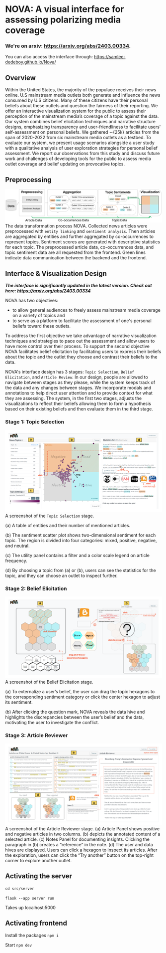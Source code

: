 # NOVA: A visual interface for assessing polarizing media coverage
### We're on arxiv: https://arxiv.org/abs/2403.00334.
You can also access the interface through: https://samlee-dedeboy.github.io/Nova/
## Overview 
Within the United States, the majority of the populace receives their news online. U.S mainstream media outlets both generate and influence the news consumed by U.S citizens. Many of these citizens have their personal beliefs about these outlets and question the fairness of their reporting. We offer an interactive visualization system for the public to assess their perception of the mainstream media’s coverage of a topic against the data. Our system combines belief elicitation techniques and narrative structure designs, emphasizing transparency and user-friendliness to facilitate users' self-assessment on personal beliefs. We gathered $\sim${25k} articles from the span of 2020-2022 from six mainstream media outlets as a testbed. To evaluate our system, we present usage scenarios alongside a user study with a qualitative analysis of user exploration strategies for personal belief assessment. We report our observations from this study and discuss future work and challenges of developing tools for the public to assess media outlet coverage and belief updating on provocative topics.

## Preprocessing 
<img src='./img/transformation.png'></img>
The data transformation process NOVA. 
Collected news articles were preprocessed with `entity linking` and `sentiment analysis`. 
Then articles are aggregated by entities and further aggregated by co-occurrences to represent topics. 
Sentiment scores are generated with descriptive statistics for each topic. 
The preprocessed article data, co-occurrences data, and topic sentiment data are all requested from the frontend. 
Green lines indicate data communication between the backend and the frontend. 

## Interface & Visualization Design
**_The interface is significantly updated in the latest version. Check out here: https://arxiv.org/abs/2403.00334_**

NOVA has two objectives:
- to allow general audiences to freely assess mainstream media coverage on a variety of topics and 
- to serve as a platform to facilitate the assessment of one's personal beliefs toward these outlets.

To address the first objective we take advantage of narrative visualization techniques and strategies to pace out the assessment and allow users to have more control over their process.
To support the second objective NOVA facilitates belief elicitation by facilitating users to express their beliefs about the topic and the outlet they choose and contrast their beliefs to the data.

NOVA's interface design has 3 stages: `Topic Selection`, `Belief Elicitation`, and `Article Review`.
In our design, people are allowed to navigate between stages as they please, while the system keeps track of the data and any changes between stages.
We incorporate modals and annotations to help direct user attention and to provide context for what they are assessing.
The system, in the first two stages, adjusts the visualizations to reflect their beliefs allowing them to form a hypothesis based on their existing beliefs and then evaluate them in the third stage.
### Stage 1: Topic Selection
<img src='./img/Overview-whole-page.png'></img>
A screenshot of the `Topic Selection` stage. 

(a) A table of entities and their number of mentioned articles. 

(b) The sentiment scatter plot shows two-dimensional sentiment for each topic. The region is divided into four categories: mixed, positive, negative, and neutral. 

(c) The utility panel contains a filter and a color scale legend on article frequency.

(d) By choosing a topic from (a) or (b), users can see the statistics
for the topic, and they can choose an outlet to inspect further.

<!-- (a) The topic scatter plot shows two-dimensional sentiment for each topic. 
The region is divided into four categories to separate polarizing (mixed), positive, negative, and neutral topics. 

(b) Topic controllers that provide filter functionality and sliders to adjust outlet fairness. 

(c) Clicking any topic in (a) triggers the visualization of frequently co-occurring topics with the selected topic in (c). 

(d) Policy coverage distribution on the selected topic and co-occurring topic.  -->

### Stage 2: Belief Elicitation
<img src='./img/BeliefView-whole-page.png'></img>
A screenshot of the Belief Elicitation stage. 

(a) To externalize a user’s belief, the user can drag the topic hexagons to the corresponding
sentiment category or click the center hexagon to adjust its sentiment.

(b) After clicking the question mark, NOVA reveals the data hive
and highlights the discrepancies between the user’s belief and the
data, motivating the user to investigate the conflict.
<!-- The Outlet Comparison stage provides an overview visualization of news outlet coverage.  -->

<!-- (a) A grid layout showing the topic co-occurrences hive for each media outlet. The topics all have fixed positions for easy cross-comparison. 

(b) A sidebar with statistical detail of selected co-occurring topics, a legend, and a Note Panel to document any hypothesis or questions user generated from the visualization. 

(c) Sentiment Scatterplot showing the sentiment scores for co-occurring entities of the selected outlet. -->

### Stage 3: Article Reviewer
<img src='./img/InspectionView-whole-page.png'></img>
A screenshot of the Article Reviewer stage. 
(a) Article Panel shows positive and negative articles in two columns. 
(b) depicts the annotated content of a selected article.
(c) Notes Panel for documenting insights. Clicking the paragraph in (b) creates a “reference” in the note. 
(d) The user and data hives are displayed. Users can click a hexagon to inspect its articles. After the exploration, users can click the “Try another” button on the top-right corner to explore another outlet.
<!-- (a) Article Panel showing positive and negative articles on the selected topic in separate columns.  

(b) Article Reviewer Panel showing the headline and summary of the selected article. Users can use the `Fair/Unfair` button to mark the article. 

(c) Note Panel showing the hypothesis documented in the previous stage. Any additional thoughts can be added as well. 

(d) The Outlet Coverage view indicates to users which outlet articles they are inspecting, and provides functionality to switch topics or outlets. 

(e) Marked Articles view records any marked articles users deemed fair or unfair. Clicking on the file icon will prompt the Article Reviewer Panel to show that article for adjustments. -->

<!-- ## Dependencies: -->
<!-- 1. Textblob: 
```
pip install textblob
```
2. Hugging face:
```
pip install transformers
``` -->

<!-- ## Setup -->
<!-- 1. Query Raw Data: 
```bash
# this script should download data/articles.json
python3 query.py
```
2. Generate single-topic data:
```python
# this should create data/single_topic_articles.json
import preprocess
dataset = preprocess.getRawDataset()
preprocess.gen_single_topic_dataset(dataset)
```
3. Run sentiment analysis and entity disambiguation:
```bash
python3 sentiment.py
``` -->

<!-- ## Virtual Env instead of Conda
Create the virtual environment.
`python3 -m venv ./env`

Activate the virtual environment
`source env/bin/activate`

Install the dependencies for the venv
`pip install -r requirements.txt` -->


## Activating the server
`cd src/server`

`flask --app server run`

Takes up localhost:5000

## Activating frontend
Install the packages
`npm i`

Start
`npm dev`

